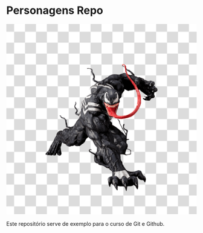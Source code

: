 # Personagens Repo

![Imagem Genérica](./Venom.png)

Este repositório serve de exemplo para o curso de Git e Github.